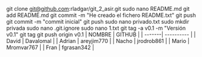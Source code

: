 git clone git@github.com:rladgar/git_2_asir.git
sudo nano README.md
git add README.md
git commit -m "He creado el fichero README.txt"
git push
git commit -m "commit inicial"
git push
sudo nano privado.txt
sudo mkdir privada
sudo nano .git.ignore
sudo nano 1.txt
git tag -a v0.1 -m "Versión v0.1"
git tag
git push origin v0.1
| NOMBRE | GITHUB     |
| -------| ---------- |
| David  | Davalomal  |
| Adrian | areyjim770 |
| Nacho  | jrodrob861 |
| Mario  | Mromvar767 |
| Fran   | fgrasan342 | 
